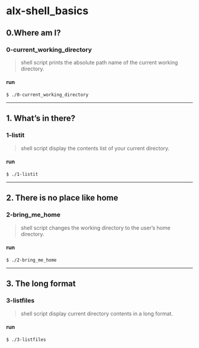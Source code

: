 # alx-shell_basics

## 0.Where am I?

### 0-current_working_directory
>shell script prints the absolute path name of the current working directory.
#### run
`$ ./0-current_working_directory`
___
## 1. What’s in there?

### 1-listit
>shell script display the contents list of your current directory.
#### run
`$ ./1-listit`
___
## 2. There is no place like home

### 2-bring_me_home
>shell script changes the working directory to the user’s home directory.
#### run
`$ ./2-bring_me_home`
___
## 3. The long format

### 3-listfiles
>shell script display current directory contents in a long format.
#### run
`$ ./3-listfiles`
